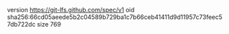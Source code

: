 version https://git-lfs.github.com/spec/v1
oid sha256:66cd05aeede5b2c04589b729ba1c7b66ceb41411d9d11957c73feec57db722dc
size 769
